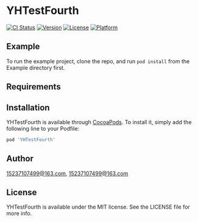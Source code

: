 # YHTestFourth

[![CI Status](https://img.shields.io/travis/15237107499@163.com/YHTestFourth.svg?style=flat)](https://travis-ci.org/15237107499@163.com/YHTestFourth)
[![Version](https://img.shields.io/cocoapods/v/YHTestFourth.svg?style=flat)](https://cocoapods.org/pods/YHTestFourth)
[![License](https://img.shields.io/cocoapods/l/YHTestFourth.svg?style=flat)](https://cocoapods.org/pods/YHTestFourth)
[![Platform](https://img.shields.io/cocoapods/p/YHTestFourth.svg?style=flat)](https://cocoapods.org/pods/YHTestFourth)

## Example

To run the example project, clone the repo, and run `pod install` from the Example directory first.

## Requirements

## Installation

YHTestFourth is available through [CocoaPods](https://cocoapods.org). To install
it, simply add the following line to your Podfile:

```ruby
pod 'YHTestFourth'
```

## Author

15237107499@163.com, 15237107499@163.com

## License

YHTestFourth is available under the MIT license. See the LICENSE file for more info.
